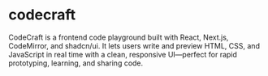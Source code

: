 # codecraft
CodeCraft is a frontend code playground built with React, Next.js, CodeMirror, and shadcn/ui. It lets users write and preview HTML, CSS, and JavaScript in real time with a clean, responsive UI—perfect for rapid prototyping, learning, and sharing code.
